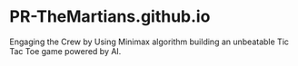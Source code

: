 # PR-TheMartians.github.io
Engaging the Crew by Using Minimax algorithm building an unbeatable Tic Tac Toe game powered by AI.
